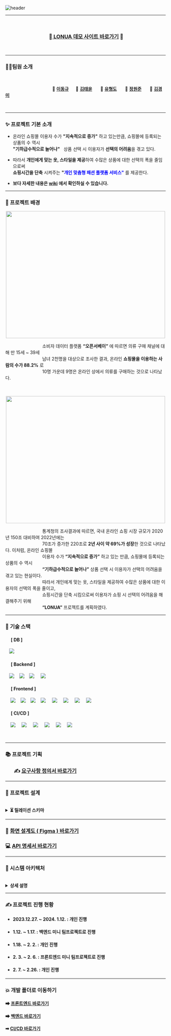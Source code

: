 ![header](https://capsule-render.vercel.app/api?type=Waving&color=F7BE81&height=250&section=header&text=👕LONUA👕&desc=All%20For%20Individual%20Customized%20Fashion&descSize=20&descAlign=50&descAlignY=70&fontSize=100&animation=fadeIn&fontColor=B404AE)

---
<br>
<div align="center">

 ### &nbsp;👔[ LONUA 데모 사이트 바로가기](http://www.lonuamall.kro.kr) 👔

</div>

<br>

---

### 🤼‍♂️팀원 소개

<br>

&nbsp;　&nbsp;　&nbsp;　&nbsp;　&nbsp;　&nbsp;　&nbsp;　&nbsp;　 🐻 **[이동규](https://github.com/PTCman)**&nbsp;　 🦁 **[김태윤](https://github.com/thanks9807)** &nbsp;　 🐶 **[유형도](https://github.com/hyungdoyou)** &nbsp;　 🐯 **[정원준](https://github.com/Wonjunmar)** &nbsp;　 🐺 **[김경미](https://github.com/asasd)**

<br>

---

### ✨ 프로젝트 기본 소개

- 온라인 쇼핑몰 이용자 수가 **"지속적으로 증가"** 하고 있는만큼, 쇼핑몰에 등록되는 상품의 수 역시  
  **"기하급수적으로 늘어나"** &nbsp;&nbsp;상품 선택 시 이용자가 **선택의 어려움**을 겪고 있다.


- 따라서 **개인에게 맞는 옷, 스타일을 제공**하여 수많은 상품에 대한 선택의 폭을 줄임으로써  
  **쇼핑시간을 단축** 시켜주는 **"<span style="color:blue">개인 맞춤형 패션 플랫폼 서비스"</span>** 를 제공한다.

- **보다 자세한 내용은 [wiki](https://github.com/hyungdoyou/LONUA_Project/wiki/0.-LONUA(%EC%87%BC%ED%95%91%EB%AA%B0)-%ED%94%84%EB%A1%9C%EC%A0%9D%ED%8A%B8-%F0%9F%91%94) 에서 확인하실 수 있습니다.**  

---

### 🧐 프로젝트 배경

<p align="center"><img src="https://github.com/hyungdoyou/be02-pre-personalproject-lonua/assets/148875644/3a553c3a-81fa-4d0d-a6b4-49ad1e57628c" width=500, height=400></p>

&nbsp;　　　　　　　　소비자 데이터 플랫폼 **“오픈서베이”** 에 따르면 의류 구매 채널에 대해 만 15세 ~ 39세<br>
&nbsp;　　　　　　　　남녀 2천명을 대상으로 조사한 결과, 온라인 **쇼핑몰을 이용하는 사람의 수가 88.2%** 로<br>
&nbsp;　　　　　　　　10명 가운데 9명은 온라인 상에서 의류를 구매하는 것으로 나타났다.
<br>
<br><br>

<p align="center"><img src="https://github.com/beyond-sw-camp/be02-2nd-developer_passion-fashion/assets/148875644/478249f3-96d2-48cd-9f63-09308353e9c1"  width=500, height=400></p>


&nbsp;　　　　　　　　통계청의 조사결과에 따르면, 국내 온라인 쇼핑 시장 규모가 2020년 150조 대비하여 2022년에는<br>
&nbsp;　　　　　　　　70조가 증가한 220조로 **2년 사이 약 69%가 성장**한 것으로 나타났다. 이처럼, 온라인 쇼핑몰<br> 
&nbsp;　　　　　　　　이용자 수가 **“지속적으로 증가”** 하고 있는 만큼, 쇼핑몰에 등록되는 상품의 수 역시<br>
&nbsp;　　　　　　　　**“기하급수적으로 늘어나”** 상품 선택 시 이용자가 선택의 어려움을 겪고 있는 현실이다.<br>
&nbsp;　　　　　　　　따라서 개인에게 맞는 옷, 스타일을 제공하여 수많은 상품에 대한 이용자의 선택의 폭을 줄이고,<br> 
&nbsp;　　　　　　　　쇼핑시간을 단축 시킴으로써 이용자가 쇼핑 시 선택의 어려움을 해결해주기 위해<br> 
&nbsp;　　　　　　　　**“LONUA”** 프로젝트를 계획하였다. 

---

### 📌 기술 스택

#### &nbsp;　[ DB ]

&nbsp;&nbsp;&nbsp;<img src="https://img.shields.io/badge/MySQL InnoDB-4479A1?style=flat&logo=MySQL&logoColor=white"/></a>

#### &nbsp;　[ Backend ]

&nbsp;&nbsp;&nbsp;<img src="https://img.shields.io/badge/Spring Boot-6DB33F?style=flat&logo=springBoot&logoColor=white&color=green"/></a></a>
&nbsp;&nbsp;&nbsp;<img src="https://img.shields.io/badge/Spring Security-6DB33F?style=flat&logo=springsecurity&logoColor=white&color=darkgreen"/></a></a>
&nbsp;&nbsp;&nbsp;<img src="https://img.shields.io/badge/Amazon AWS-232F3E?style=flat&logo=AmazonAWS&logoColor=black&color=orange"/></a></a>
&nbsp;&nbsp;&nbsp;&nbsp;<img src="https://img.shields.io/badge/Amazon S3-569A31?style=flat&logo=Amazon S3&logoColor=white&color=red"/></a></a>

#### &nbsp;　[ Frontend ]

&nbsp;&nbsp;&nbsp;&nbsp;<img src="https://img.shields.io/badge/HTML5-E34F26?style=flat&logo=HTML5&logoColor=white">&nbsp;&nbsp;&nbsp;&nbsp;<img src="https://img.shields.io/badge/CSS-1572B6?style=flat&logo=CSS3&logoColor=white&color=darkblue">&nbsp;&nbsp;&nbsp;&nbsp;<img src="https://img.shields.io/badge/JavaScript-F7DF1E?style=flat&logo=JavaScript&logoColor=black">&nbsp;&nbsp;&nbsp;&nbsp;<img src="https://img.shields.io/badge/Vue-FC08D?style=flat&logo=Vue.js&logoColor=black&color=lightgreen">
&nbsp;&nbsp;&nbsp;&nbsp;<img src="https://img.shields.io/badge/nginx-%23009639.svg?style=flat&logo=nginx&logoColor=white"></a>
&nbsp;&nbsp;&nbsp;&nbsp;<img src="https://img.shields.io/badge/Pinia-0285C9?style=flat&color=dark"></a></a>
&nbsp;&nbsp;&nbsp;&nbsp;<img src="https://img.shields.io/badge/Amazon AWS-232F3E?style=flat&logo=AmazonAWS&logoColor=black&color=orange"/></a></a>
&nbsp;&nbsp;&nbsp;&nbsp;<img src="https://img.shields.io/badge/Amazon S3-569A31?style=flat&logo=Amazon S3&logoColor=white&color=red"/></a></a>

#### &nbsp;　[ CI/CD ]

&nbsp;&nbsp;&nbsp;&nbsp;<img src="https://img.shields.io/badge/GitHub-181717?style=flat&logo=GitHub&logoColor=white&color=black"></a></a>
&nbsp;&nbsp;&nbsp;&nbsp;<img src="https://img.shields.io/badge/Git-F05032?style=flat&logo=Git&logoColor=white&color=ffa500"></a></a>
&nbsp;&nbsp;&nbsp;&nbsp;<img src="https://img.shields.io/badge/Jenkins-D24939?style=flat&logo=jenkins&logoColor=white"/></a></a>
&nbsp;&nbsp;&nbsp;&nbsp;<img src="https://img.shields.io/badge/Docker-2496ED?style=flat&logo=Docker&logoColor=black&color=blue"/></a></a>
&nbsp;&nbsp;&nbsp;&nbsp;<img src="https://img.shields.io/badge/Kubernetes-326CE5?style=flat&logo=Kubernetes&logoColor=blue&color=skyblue"/></a></a>
&nbsp;&nbsp;&nbsp;&nbsp;<img src="https://img.shields.io/badge/Slack-4A154B?style=flat&logo=Slack&logoColor=yellow&color=purple"/></a></a>

<br>

---

### 📚 프로젝트 기획

### &nbsp;&nbsp;&nbsp;&nbsp;&nbsp;&nbsp; ✍ [요구사항 정의서 바로가기](https://docs.google.com/spreadsheets/d/1Nd-ynajTURSO0YTQONnNcPaXUq9pdHJr4mDEV2tIZ-c/edit#gid=0)


---

### 📜 프로젝트 설계

<br>

  <details>
    <summary><b>⏳ 릴레이션 스키마</b></summary></br>
        <img src="https://github.com/beyond-sw-camp/be02-2nd-developer_passion-fashion/assets/148875644/602c77af-fb0d-414d-afec-00ba7ba38dcd">
  </details>


---
### 🌈 [화면 설계도 ( Figma ) 바로가기](https://www.figma.com/file/y0feF1Z0msfu71CPTd7Xaj/LONUA-FIGMA?type=design&node-id=0-1&mode=design)

### 💻 [API 명세서 바로가기](https://wobbly-armadillo-60c.notion.site/LONUA-2d18351d8b904299a92793b83f78b500)

---

### 🚀 시스템 아키텍처

<br>

<details>
<summary><b>상세 설명</b></summary>

<br>

<img src="https://github.com/beyond-sw-camp/be02-2nd-developer_passion-fashion/assets/148875644/777cf7e3-5842-49db-9a3a-1f9fee44ae6c">

<br>
<br>

> **아키텍처 설명**

- [ Nginx ] : User 로부터의 요청에 대한 서비스 진입점의 역할을 한다.

- [ 벡엔드 서버 ] : Spring boot로 개발되었으며, 레이어드 아키텍처를 적용하여 개발하였다.

&nbsp;　　　➡ 벡엔드 서버에서는 "Spring Security" 를 이용하여 헤더에 포함된 JWT 토큰을 통해 사용자의 권한을 

&nbsp;&nbsp;　　　　확인 후 서비스 이용을 허가해준다.

&nbsp;　　　➡ 백엔드 서버는 데이터 처리를 위해 DB 서버 (MySQL) 에 접근할 시 JPA를 사용하며, 

&nbsp;&nbsp;　　　　SELECT 요청은 QueryDSL 를 사용하여 N+1 문제를 해결하였다.

- [ DB 서버 ] : MySQL을 Master Slave 이중화로 구성하였다.

&nbsp;　　　➡ 부하분산을 위해 Read요청은 Slave 서버에게, Write 요청은 Master에게 전달한다.

- [ AWS S3 ] : 상품, 상품 설명, 브랜드, 리뷰 이미지를 저장하고, DB에는 각각 저장된 이미지의 URL를 저장한다. 

&nbsp;　　　➡ 이미지를 요청하면 이미지가 저장된 URL을 반환하고, S3에서 이미지를 불러온다.

</details>

---

### ✍ 프로젝트 진행 현황

- #### 2023.12.27. ~ 2024. 1.12. : 개인 진행
- #### 1.12. ~ 1.17. : 백엔드 미니 팀프로젝트로 진행
- #### 1.18. ~ 2. 2. : 개인 진행
- #### 2. 3. ~ 2. 6. : 프론트엔드 미니 팀프로젝트로 진행
- #### 2. 7. ~ 2.26. : 개인 진행

---

### 💥 개발 폴더로 이동하기

#### ➡ [프론트엔드 바로가기](https://github.com/hyungdoyou/LONUA_Project/tree/main/frontend)

#### ➡ [백엔드 바로가기](https://github.com/hyungdoyou/LONUA_Project/tree/main/backend)

#### ➡ [CI/CD 바로가기](https://github.com/hyungdoyou/LONUA_Project/tree/main/cicd)